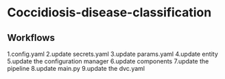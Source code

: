 # Coccidiosis-disease-classification

## Workflows

1.config.yaml
2.update secrets.yaml
3.update params.yaml
4.update entity
5.update the configuration manager
6.update components
7.update the pipeline
8.update main.py
9.update the dvc.yaml
